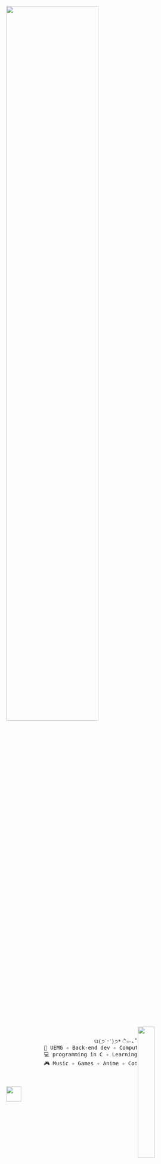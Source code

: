 <div align="left">
<img src="https://readme-typing-svg.demolab.com?font=Inconsolata&weight=500&size=50&duration=4000&pause=300&color=FFC0CB&center=true&vCenter=true&multiline=true&repeat=true&random=false&width=1300&height=140&lines=Hello%2C+World!;I'm+Yasmim+Mendes+%E2%9C%A9" width="70%" />
<img src="https://usagif.com/wp-content/uploads/2022/hqgif/anya-forger-spy-family-acegif-89.gif" width="30%" align="right" />
<br><br>
<pre>
                            ଘ(੭ˊᵕˋ)੭* ੈ✩‧₊˚
            📖 UEMG ✧ Back-end dev ✧ Computer Engineering
            💻 programming in C ✧ Learning C# and Python
            🎮 Music ✧ Games ✧ Anime ✧ Code ✧ RPG
</pre>
<br><br>
<img src="https://raw.githubusercontent.com/innng/innng/master/assets/kyubey.gif" height="40" align="center" />
<br><br><br>
</div>
